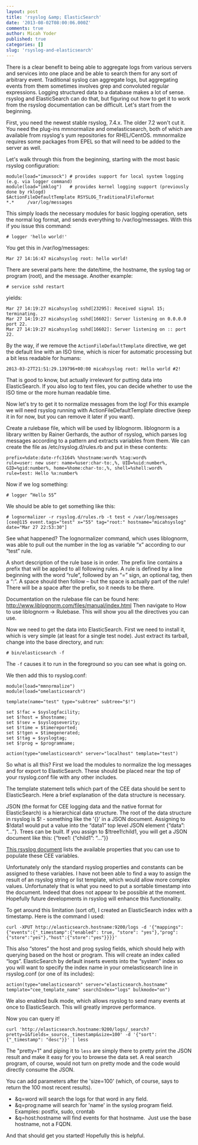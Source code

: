 ```yaml
---
layout: post
title: 'rsyslog &amp; ElasticSearch'
date: '2013-08-02T08:00:06.000Z'
comments: true
author: Micah Yoder
published: true
categories: []
slug: 'rsyslog-and-elasticsearch' 
---
```


There is a clear benefit to being able to aggregate logs from various servers and services into one place and be able to search them for any sort of arbitrary event.  Traditional syslog can aggregate logs, but aggregating events from them sometimes involves grep and convoluted regular expressions.  Logging structured data to a database makes a lot of sense.  rsyslog and ElasticSearch can do that, but figuring out how to get it to work from the rsyslog documentation can be difficult.  Let's start from the beginning.<!--more-->

First, you need the newest stable rsyslog, 7.4.x.  The older 7.2 won't cut it.  You need the plug-ins mmnormalize and omelasticsearch, both of which are available from rsyslog's yum repositories for RHEL/CentOS.  mmnormalize requires some packages from EPEL so that will need to be added to the server as well.

Let's walk through this from the beginning, starting with the most basic rsyslog configuration:

	module(load="imuxsock") # provides support for local system logging (e.g. via logger command)
	module(load="imklog")   # provides kernel logging support (previously done by rklogd)
	$ActionFileDefaultTemplate RSYSLOG_TraditionalFileFormat
	*.*     /var/log/messages

This simply loads the necessary modules for basic logging operation, sets the normal log format, and sends everything to /var/log/messages.  With this if you issue this command:

	# logger 'hello world!'

You get this in /var/log/messages:

	Mar 27 14:16:47 micahsyslog root: hello world!

There are several parts here: the date/time, the hostname, the syslog tag or program (root), and the message.  Another example:

	# service sshd restart

yields:

	Mar 27 14:19:27 micahsyslog sshd[23295]: Received signal 15; terminating.
	Mar 27 14:19:27 micahsyslog sshd[16602]: Server listening on 0.0.0.0 port 22.
	Mar 27 14:19:27 micahsyslog sshd[16602]: Server listening on :: port 22.

By the way, if we remove the `ActionFileDefaultTemplate` directive, we get the default line with an ISO time, which is nicer for automatic processing but a bit less readable for humans:

	2013-03-27T21:51:29.139796+00:00 micahsyslog root: Hello world #2!

That is good to know, but actually irrelevant for putting data into ElasticSearch.  If you also log to text files, you can decide whether to use the ISO time or the more human readable time.

Now let's try to get it to normalize messages from the log!  For this example we will need rsyslog running with ActionFileDefaultTemplate directive (keep it in for now, but you can remove it later if you want).

Create a rulebase file, which will be used by liblognorm.  liblognorm is a library written by Rainer Gerhards, the author of rsyslog, which parses log messages according to a pattern and extracts variables from them.  We can create the file as /etc/rsyslog.d/rules.rb and put in these contents:

	prefix=%date:date-rfc3164% %hostname:word% %tag:word%
	rule=user: new user: name=%user:char-to:,%, UID=%uid:number%, GID=%gid:number%, home=%home:char-to:,%, shell=%shell:word%
	rule=test: Hello %x:number%

Now if we log something:

	# logger “Hello 55”

We should be able to get something like this:

	# lognormalizer -r rsyslog.d/rules.rb -t test < /var/log/messages 
	[cee@115 event.tags="test" x="55" tag="root:" hostname="micahsyslog" date="Mar 27 22:53:30"]

See what happened?  The lognormalizer command, which uses liblognorm, was able to pull out the number in the log as variable “x” according to our “test” rule.

A short description of the rule base is in order.  The prefix line contains a prefix that will be applied to all following rules.  A rule is defined by a line beginning with the word “rule”, followed by an “=” sign, an optional tag, then a “:”.  A space should then follow – but the space is actually part of the rule!  There will be a space after the prefix, so it needs to be there.

Documentation on the rulebase file can be found here: http://www.liblognorm.com/files/manual/index.html
Then navigate to How to use liblognorm → Rulebase.
This will show you all the directives you can use.

Now we need to get the data into ElasticSearch.  First we need to install it, which is very simple (at least for a single test node).  Just extract its tarball, change into the base directory, and run:

	# bin/elasticsearch -f

The `-f` causes it to run in the foreground so you can see what is going on.

We then add this to rsyslog.conf:

	module(load="mmnormalize")
	module(load="omelasticsearch")

	template(name="test" type="subtree" subtree="$!")

	set $!fac = $syslogfacility;
	set $!host = $hostname;
	set $!sev = $syslogseverity;
	set $!time = $timereported;
	set $!tgen = $timegenerated;
	set $!tag = $syslogtag;
	set $!prog = $programname;

	action(type="omelasticsearch" server="localhost" template="test")

So what is all this?  First we load the modules to normalize the log messages and for export to ElasticSearch.  These should be placed near the top of your rsyslog.conf file with any other includes.

The template statement tells which part of the CEE data should be sent to ElasticSearch.  Here a brief explanation of the data structure is necessary.

JSON (the format for CEE logging data and the native format for ElasticSearch) is a hierarchical data structure.  The root of the data structure in rsyslog is $! - something like the '{}' in a JSON document.  Assigning to $!data1 would put a value into the “data1” top level JSON element {“data”: “...”}.  Trees can be built.  If you assign to $!tree1!child1, you will get a JSON document like this: {“tree1: {“child1”: “...”}}

[This rsyslog document][1] lists the available properties that you can use to populate these CEE variables.

Unfortunately only the standard rsyslog properties and constants can be assigned to these variables.  I have not been able to find a way to assign the result of an rsyslog string or list template, which would allow more complex values.  Unfortunately that is what you need to put a sortable timestamp into the document.  Indeed that does not appear to be possible at the moment.  Hopefully future developments in rsyslog will enhance this functionality.

To get around this limitation (sort of), I created an ElasticSearch index with a timestamp.  Here is the command I used:

	curl -XPUT http://elasticsearch.hostname:9200/logs -d '{"mappings":{"events":{"_timestamp":{"enabled": true, "store": "yes"},"prog":{"store":"yes"},"host":{"store":"yes"}}}}'

This also “stores” the host and prog syslog fields, which should help with querying based on the host or program.  This will create an index called “logs”.  ElasticSearch by default inserts events into the “system” index so you will want to specify the index name in your omelasticsearch line in rsyslog.conf (or one of its includes):

	action(type="omelasticsearch" server="elasticsearch.hostname" template="cee_template_name" searchIndex="logs" bulkmode="on")

We also enabled bulk mode, which allows rsyslog to send many events at once to ElasticSearch.  This will greatly improve performance.

Now you can query it!

	curl 'http://elasticsearch.hostname:9200/logs/_search?pretty=1&fields=_source,_timestamp&size=100' -d '{"sort":{"_timestamp": "desc"}}' | less

The "pretty=1" and piping it to `less` are simply there to pretty print the JSON result and make it easy for you to browse the data set.  A real search program, of course, would not turn on pretty mode and the code would directly consume the JSON.

You can add parameters after the 'size=100' (which, of course, says to return the 100 most recent results).

* &q=word will search the logs for that word in any field.
* &q=prog:name will search for 'name' in the syslog program field. Examples: postfix, sudo, crontab
* &q=host:hostname will find events for that hostname.  Just use the base hostname, not a FQDN.

And that should get you started!  Hopefully this is helpful.

[1]: http://www.rsyslog.com/doc/property_replacer.html